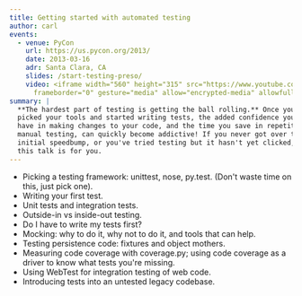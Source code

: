 ```yaml
---
title: Getting started with automated testing
author: carl
events:
  - venue: PyCon
    url: https://us.pycon.org/2013/
    date: 2013-03-16
    adr: Santa Clara, CA
    slides: /start-testing-preso/
    video: <iframe width="560" height="315" src="https://www.youtube.com/embed/ukm64IUANwE"
      frameborder="0" gesture="media" allow="encrypted-media" allowfullscreen></iframe>
summary: |
  **The hardest part of testing is getting the ball rolling.** Once you've
  picked your tools and started writing tests, the added confidence you
  have in making changes to your code, and the time you save in repetitive
  manual testing, can quickly become addictive! If you never got over that
  initial speedbump, or you've tried testing but it hasn't yet clicked,
  this talk is for you.
---
```


-   Picking a testing framework: unittest, nose, py.test. (Don't waste
    time on this, just pick one).
-   Writing your first test.
-   Unit tests and integration tests.
-   Outside-in vs inside-out testing.
-   Do I have to write my tests first?
-   Mocking: why to do it, why not to do it, and tools that can help.
-   Testing persistence code: fixtures and object mothers.
-   Measuring code coverage with coverage.py; using code coverage as a
    driver to know what tests you're missing.
-   Using WebTest for integration testing of web code.
-   Introducing tests into an untested legacy codebase.
